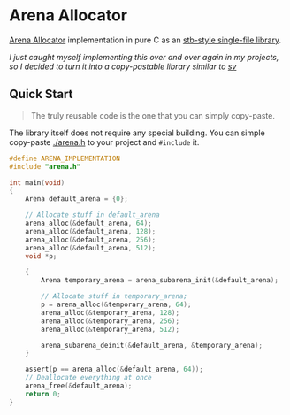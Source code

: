 # Arena Allocator

[Arena Allocator](https://en.wikipedia.org/wiki/Region-based_memory_management) implementation in pure C as an [stb-style single-file library](https://github.com/nothings/stb).

*I just caught myself implementing this over and over again in my projects, so I decided to turn it into a copy-pastable library similar to [sv](http://github.com/tsoding/sv)*

## Quick Start

> The truly reusable code is the one that you can simply copy-paste.

The library itself does not require any special building. You can simple copy-paste [./arena.h](./arena.h) to your project and `#include` it.

```c
#define ARENA_IMPLEMENTATION
#include "arena.h"

int main(void)
{
    Arena default_arena = {0};

    // Allocate stuff in default_arena
    arena_alloc(&default_arena, 64);
    arena_alloc(&default_arena, 128);
    arena_alloc(&default_arena, 256);
    arena_alloc(&default_arena, 512);
    void *p;

    {
        Arena temporary_arena = arena_subarena_init(&default_arena);

        // Allocate stuff in temporary_arena;
        p = arena_alloc(&temporary_arena, 64);
        arena_alloc(&temporary_arena, 128);
        arena_alloc(&temporary_arena, 256);
        arena_alloc(&temporary_arena, 512);

        arena_subarena_deinit(&default_arena, &temporary_arena);
    }

    assert(p == arena_alloc(&default_arena, 64));
    // Deallocate everything at once
    arena_free(&default_arena);
    return 0;
}
```
